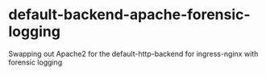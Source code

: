 # default-backend-apache-forensic-logging
Swapping out Apache2 for the default-http-backend for ingress-nginx with forensic logging
